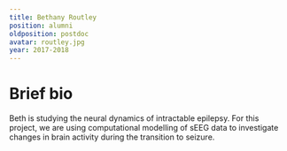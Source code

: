 ```yaml
---
title: Bethany Routley
position: alumni
oldposition: postdoc
avatar: routley.jpg
year: 2017-2018
---
```


# Brief bio
Beth is studying the neural dynamics of intractable epilepsy. For this project, we are using computational modelling of sEEG data to investigate changes in brain activity during the transition to seizure. 